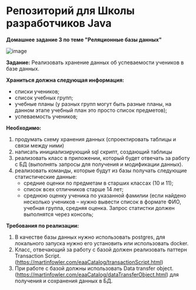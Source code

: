 # Репозиторий для Школы разработчиков Java
**Домашнее задание 3 по теме "Реляционные базы данных"**

![image](https://github.com/AirSunday/LearnJava/assets/42736248/0824dcd5-1632-4fc5-a060-cad2feb4b0e7)

**Задание:**
Реализовать хранение данных об успеваемости учеников в базе данных.

**Храниться должна следующая информация:**
- списки учеников;
- список учебных групп;
- учебные планы (у разных групп могут быть разные планы, на данном этапе учебный план это просто список предметов);
- успеваемость учеников;


**Необходимо:**
1) продумать схему хранения данных (спроектировать таблицы и связи между ними)
2) написать инициализирующий sql скрипт, создающий таблицы
3) реализовать класс в приложении, который будет отвечать за работу с БД (выполнять запросы для получения и модификации данных).
4) реализовать команды, которые будут из базы получать следующие статистические данные:
   - средние оценки по предметам в старших классах (10 и 11);
   - список всех отличников старше 14 лет;
   - среднюю оценку ученика по указанной фамилии (если найдено несколько учеников – нужно вывести список в формате ФИО, учебная группа, средняя оценка.
   Запрос статистки должен выполнятся через консоль;

**Требования по реализации:**
1. В качестве базы данных нужно использовать postgres, для локального запуска нужно его установить или использовать docker.
2. Класс, отвечающий за работу с базой должен реализовать паттерн Transaction Script. (https://martinfowler.com/eaaCatalog/transactionScript.html)
3. При работе с базой должны использовать Data transfer object. (https://martinfowler.com/eaaCatalog/dataTransferObject.html)
   для получения и сохранения данных в БД.

